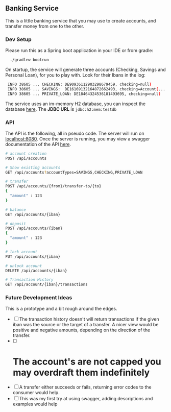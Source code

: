 ## Banking Service
This is a little banking service that you may use to create accounts,
and transfer money from one to the other.

### Dev Setup
Please run this as a Spring boot application in your IDE or from gradle:
```bash
  ./gradlew bootrun
```
On startup, the service will generate three accounts (Checking, Savings and Personal Loan),
for you to play with. Look for their Ibans in the log:
```bash
 INFO 38605 ... CHECKING: DE90936112903298679459, checking=null)
 INFO 38605 ... SAVINGS:  DE16169132164872662493, checking=Account(... iban=DE90936112903298679459))
 INFO 38605 ... PRIVATE_LOAN: DE18464324536181493695, checking=null)
```
The service uses an im-memory H2 database, you can inspect the database [here](http://localhost:8080/h2-console/).
The **JDBC URL** is `jdbc:h2:mem:testdb`


### API
The API is the following, all in pseudo code.
The server will run on [localhost:8080](http://localhost:8080).
Once the server is running, you may view a swagger documentation of the API [here](http://localhost:8080/swagger-ui.html). 

```Bash
# account creation
POST /api/accounts

# Show existing accounts
GET /api/accounts?accountTypes=SAVINGS,CHECKING,PRIVATE_LOAN

# transfer
POST /api/accounts/{from}/transfer-to/{to}
{
  "amount" : 123
}

# balance
GET /api/accounts/{iban}

# deposit
POST /api/accounts/{iban} 
{
  "amount" : 123
}

# lock account
PUT /api/accounts/{iban}

# unlock account
DELETE /api/accounts/{iban}

# Transaction History
GET /api/account/{iban}/transactions
```

### Future Development Ideas
This is a prototype and a bit rough around the edges. 
* [ ] The transaction history doesn't will return transactions if the given iban was the source or the target of a transfer. 
      A nicer view would be positive and negative amounts, depending on the direction of the transfer.
* [ ] # The account's are not capped you may overdraft them indefinitely
* [ ] A transfer either succeeds or fails, returning error codes to the consumer would help.
* [ ] This was my first try at using swagger, adding descriptions and examples would help

